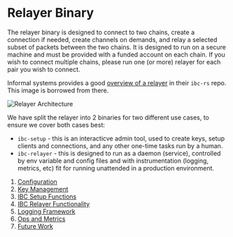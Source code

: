 # Relayer Binary

The relayer binary is designed to connect to two chains, create a connection if needed,
create channels on demands, and relay a selected subset of packets between the two chains.
It is designed to run on a secure machine and must be provided with a funded account on
each chain. If you wish to connect multiple chains, please run one (or more) relayer for
each pair you wish to connect.

Informal systems provides a good [overview of a relayer](https://github.com/informalsystems/ibc-rs/blob/master/docs/architecture/adr-002-ibc-relayer.md) in their `ibc-rs` repo. This image is borrowed from there.

![Relayer Architecture](https://raw.githubusercontent.com/informalsystems/ibc-rs/master/docs/architecture/assets/IBC_relayer.jpeg)

We have split the relayer into 2 binaries for two different use cases, to ensure we cover both
cases best:

- `ibc-setup` - this is an interacticve admin tool, used to create keys, setup clients and connections,
  and any other one-time tasks run by a human.
- `ibc-relayer` - this is designed to run as a daemon (service), controlled by env variable and config files
  and with instrumentation (logging, metrics, etc) fit for running unattended in a production environment.

1. [Configuration](./config.md)
2. [Key Management](./keys.md)
3. [IBC Setup Functions](./ibc-setup.md)
4. [IBC Relayer Functionality](./ibc-relayer.md)
5. [Logging Framework](./logging.md)
6. [Ops and Metrics](./metrics.md)
7. [Future Work](./future-work.md)
